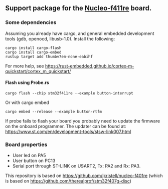 ## Support package for the [Nucleo-f411re](https://www.st.com/en/evaluation-tools/nucleo-f411re.html) board.

### Some dependencies

Assuming you already have cargo, and general embedded development tools (gdb, openocd, libusb-1.0). 
Install the following: 

    cargo install cargo-flash
    cargo install cargo-embed
    rustup target add thumbv7em-none-eabihf
  
For more help, see https://rust-embedded.github.io/cortex-m-quickstart/cortex_m_quickstart/
    
#### Flash using Probe.rs

```cargo flash --chip stm32f411re --example button-interrupt```

Or with cargo embed

```cargo embed --release --example button-rtfm```

If probe fails to flash your board you probably need to update the firmware on the onboard programmer.
The updater can be found at: https://www.st.com/en/development-tools/stsw-link007.html

### Board properties

 * User led on PA5
 * User button on PC13
 * Serial port through ST-LINK on USART2, Tx: PA2 and Rx: PA3.

This repository is based on https://github.com/jkristell/nucleo-f401re 
(which is based on https://github.com/therealprof/stm32f407g-disc)
